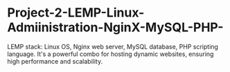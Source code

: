 # Project-2-LEMP-Linux-Admiinistration-NginX-MySQL-PHP-
LEMP stack: Linux OS, Nginx web server, MySQL database, PHP scripting language. It's a powerful combo for hosting dynamic websites, ensuring high performance and scalability.

